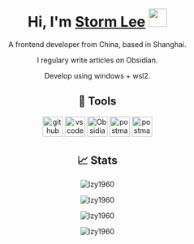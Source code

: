 <div align="center">

# Hi, I'm [Storm Lee](https://stormlee.asia/) <img src="https://media.giphy.com/media/hvRJCLFzcasrR4ia7z/giphy.gif" width="36px">

A frontend developer from China, based in Shanghai.

I regulary write articles on Obsidian.

Develop using windows + wsl2.

## 🔧 Tools

<a href="https://github.com" target="_blank"><img src="https://cdn.jsdelivr.net/gh/devicons/devicon/icons/github/github-original.svg" alt="github" width="40" height="40"/></a> <a href="https://code.visualstudio.com/" target="_blank"><img src="https://cdn.jsdelivr.net/gh/devicons/devicon/icons/vscode/vscode-original.svg" alt="vscode" width="40" height="40"/></a> <a href="https://obsidian.md/" target="_blank"><img src="https://obsidian.md/favicon.ico" alt="Obsidian" width="40" height="40"/></a> <a href="https://postman.com" target="_blank" rel="noreferrer"><img src="https://www.vectorlogo.zone/logos/getpostman/getpostman-icon.svg" alt="postman" width="40" height="40"/></a> <a href="https://learn.microsoft.com/en-us/windows/wsl/about" target="_blank" rel="noreferrer"><img src="https://cdn.jsdelivr.net/gh/devicons/devicon@latest/icons/linux/linux-original.svg" alt="postman" width="40" height="40"/></a>

## 📈 Stats

![lzy1960](https://github-readme-stats.vercel.app/api?username=lzy1960&theme=material-palenight&hide_border=false&include_all_commits=false&count_private=false)

![lzy1960](https://github-readme-streak-stats.herokuapp.com?user=lzy1960&theme=material-palenight)

![lzy1960](https://github-readme-stats.vercel.app/api/top-langs/?username=lzy1960&theme=material-palenight&hide_border=false&include_all_commits=false&count_private=false&layout=compact)

![lzy1960](https://github-profile-trophy.vercel.app/?username=lzy1960&theme=dracula&row=2&column=4&no-frame=false&no-bg=false&margin-w=4)

<!-- ![lzy1960](https://github-readme-activity-graph.vercel.app/graph?username=lzy1960&theme=dracula) -->

</div>
